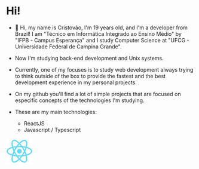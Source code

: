 # Hi!

- 👋 Hi, my name is Cristovão,  I'm 19 years old, and I'm a developer from Brazil! I am "Técnico em Informática Integrado ao Ensino Médio" by "IFPB - Campus Esperança" and I study Computer Science at "UFCG - Universidade Federal de Campina Grande".

- Now I'm studying back-end development and Unix systems.

- Currently, one of my focuses is to study web development always trying to think outside of the box to provide the fastest and the best development experience in my personal projects.

- On my github you'll find a lot of simple projects that are focused on especific concepts of the technologies I'm studying.

- These are my main technologies:

  - ReactJS
  - Javascript / Typescript
  
<img src="https://raw.githubusercontent.com/devicons/devicon/master/icons/react/react-original.svg" alt="React" width="70"> &nbsp;

<!---
Crisnzx/Crisnzx is a ✨ special ✨ repository because its `README.md` (this file) appears on your GitHub profile.
You can click the Preview link to take a look at your changes.
--->

